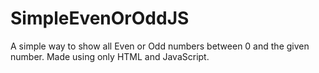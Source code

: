 # SimpleEvenOrOddJS
A simple way to show all Even or Odd numbers between 0 and the given number. Made using only HTML and JavaScript.
